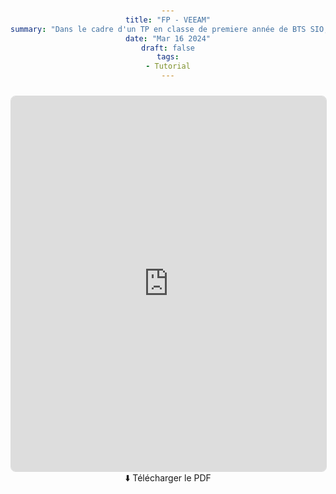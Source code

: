 ```yaml
---
title: "FP - VEEAM"
summary: "Dans le cadre d'un TP en classe de premiere année de BTS SIO, j'ai pu réaliser cette fiche de procédure sur le fonctionnement et la configuration de VEEAM."
date: "Mar 16 2024"
draft: false
tags:
- Tutorial
---
```

<html>
<head>
    <style>
        body {
            margin: 0;
            padding: 20px;
            text-align: center;
        }
        embed {
            border: 1px solid #ddd;
            border-radius: 8px;
            margin-top: 10px;
        }
        a {
            display: inline-block;
            text-decoration: none;
            border-radius: 5px;
            transition: background 0.3s;
        }
    </style>
</head>
<body>
    <main>
        <section>
            <embed src="https://www.canva.com/design/DAF_TB1JvVw/EWJ8NfSTPg1FyqU2tqaFGQ/edit" type="application/pdf" width="100%" height="600px" />
        </section>
        <section>
            <a href="" download>⬇️ Télécharger le PDF</a>
        </section>
    </main>
</body>
</html>
